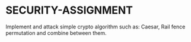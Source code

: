 # SECURITY-ASSIGNMENT
Implement and attack simple crypto algorithm such as: Caesar, Rail fence permutation and combine between them.
